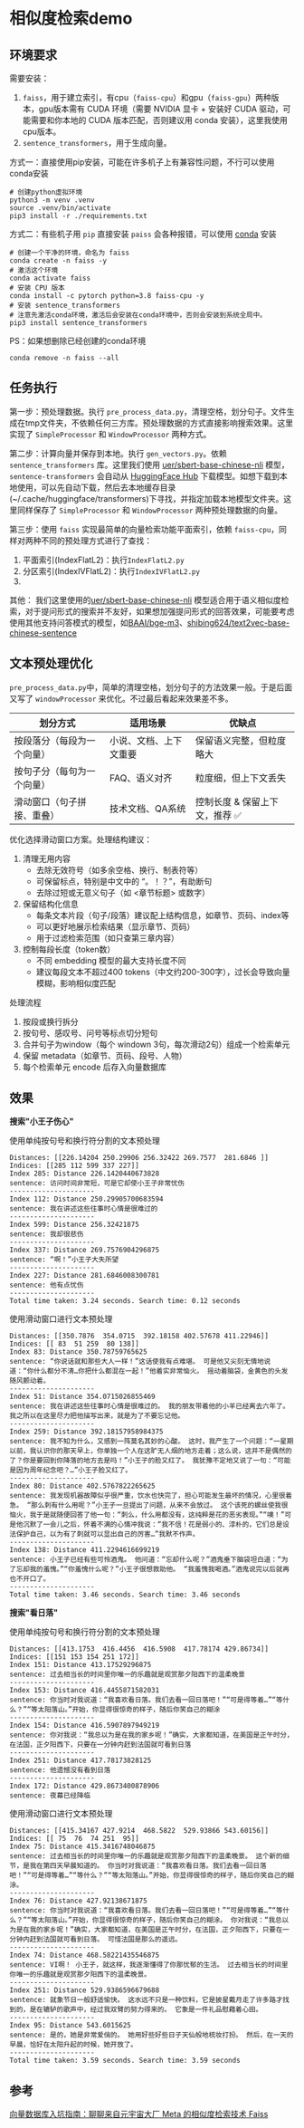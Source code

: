 
# 相似度检索demo

## 环境要求

需要安装：
1. `faiss`，用于建立索引，有cpu（`faiss-cpu`）和gpu（`faiss-gpu`）两种版本，gpu版本需有 CUDA 环境（需要 NVIDIA 显卡 + 安装好 CUDA 驱动，可能需要和你本地的 CUDA 版本匹配，否则建议用 conda 安装），这里我使用cpu版本。
2. `sentence_transformers`，用于生成向量。

方式一：直接使用pip安装，可能在许多机子上有兼容性问题，不行可以使用conda安装
```shell
# 创建python虚拟环境
python3 -m venv .venv
source .venv/bin/activate
pip3 install -r ./requirements.txt 
```

方式二：有些机子用 `pip` 直接安装 `paiss` 会各种报错，可以使用 [conda](https://www.anaconda.com/docs/getting-started/miniconda/main) 安装

```shell
# 创建一个干净的环境，命名为 faiss
conda create -n faiss -y
# 激活这个环境
conda activate faiss
# 安装 CPU 版本
conda install -c pytorch python=3.8 faiss-cpu -y
# 安装 sentence_transformers
# 注意先激活conda环境，激活后会安装在conda环境中，否则会安装到系统全局中。
pip3 install sentence_transformers
```

PS：如果想删除已经创建的conda环境

```shell
conda remove -n faiss --all
```

## 任务执行

第一步：预处理数据。执行 `pre_process_data.py`，清理空格，划分句子。文件生成在tmp文件夹，不依赖任何三方库。预处理数据的方式直接影响搜索效果。这里实现了 `SimpleProcessor` 和 `WindowProcessor` 两种方式。

第二步：计算向量并保存到本地。执行 `gen_vectors.py`。依赖 `sentence_transformers` 库。这里我们使用 [uer/sbert-base-chinese-nli](https://huggingface.co/uer/sbert-base-chinese-nli) 模型，`sentence-transformers` 会自动从 [HuggingFace Hub](https://huggingface.co) 下载模型。如想下载到本地使用，可以先自动下载，然后去本地缓存目录(~/.cache/huggingface/transformers)下寻找，并指定加载本地模型文件夹。这里同样保存了 `SimpleProcessor` 和 `WindowProcessor` 两种预处理数据的向量。

第三步：使用 `faiss` 实现最简单的向量检索功能平面索引，依赖 `faiss-cpu`，同样对两种不同的预处理方式进行了查找：
1. 平面索引(IndexFlatL2)：执行`IndexFlatL2.py`
2. 分区索引(IndexIVFlatL2)：执行`IndexIVFlatL2.py`
3. 

其他：
我们这里使用的[uer/sbert-base-chinese-nli](https://huggingface.co/uer/sbert-base-chinese-nli) 模型适合用于语义相似度检索，对于提问形式的搜索并不友好，如果想加强提问形式的回答效果，可能要考虑使用其他支持问答模式的模型，如[BAAI/bge-m3](https://huggingface.co/BAAI/bge-m3)、[shibing624/text2vec-base-chinese-sentence](https://huggingface.co/shibing624/text2vec-base-chinese-sentence)


## 文本预处理优化
`pre_process_data.py`中，简单的清理空格，划分句子的方法效果一般。于是后面又写了 `windowProcessor` 来优化。不过最后看起来效果差不多。

|划分方式|适用场景|优缺点|
|---|---|---|
|按段落分（每段为一个向量）|小说、文档、上下文重要|保留语义完整，但粒度略大|
|按句子分（每句为一个向量）|FAQ、语义对齐|粒度细，但上下文丢失|
|滑动窗口（句子拼接、重叠）|技术文档、QA系统|控制长度 & 保留上下文，推荐 ✅|

优化选择滑动窗口方案。处理结构建议：
1. 清理无用内容
    - 去除无效符号（如多余空格、换行、制表符等）
    - 可保留标点，特别是中文中的 “。！？”，有助断句
    - 去除过短或无意义句子（如 <章节标题> 或数字）
2. 保留结构化信息
    - 每条文本片段（句子/段落）建议配上结构信息，如章节、页码、index等
    - 可以更好地展示检索结果（显示章节、页码）
    - 用于过滤检索范围（如只查第三章内容）
3. 控制每段长度（token数）
    - 不同 embedding 模型的最大支持长度不同
    - 建议每段文本不超过400 tokens（中文约200-300字），过长会导致向量模糊，影响相似度匹配

处理流程
1. 按段或换行拆分
2. 按句号、感叹号、问号等标点切分短句
3. 合并句子为window（每个 windown 3句，每次滑动2句）组成一个检索单元
4. 保留 metadata（如章节、页码、段号、人物）
5. 每个检索单元 encode 后存入向量数据库

## 效果

**搜索"小王子伤心"**

使用单纯按句号和换行符分割的文本预处理
```
Distances: [[226.14204 250.29906 256.32422 269.7577  281.6846 ]]
Indices: [[285 112 599 337 227]]
Index 285: Distance 226.1420440673828
sentence: 访问时间非常短，可是它却使小王子非常忧伤
---------------------
Index 112: Distance 250.29905700683594
sentence: 我在讲述这些往事时心情是很难过的
---------------------
Index 599: Distance 256.32421875
sentence: 我却很悲伤
---------------------
Index 337: Distance 269.7576904296875
sentence: “啊！”小王子大失所望
---------------------
Index 227: Distance 281.6846008300781
sentence: 他有点忧伤
---------------------
Total time taken: 3.24 seconds. Search time: 0.12 seconds
```

使用滑动窗口进行文本预处理
```
Distances: [[350.7876  354.0715  392.18158 402.57678 411.22946]]
Indices: [[ 83  51 259  80 138]]
Index 83: Distance 350.78759765625
sentence: “你说话就和那些大人一样！”这话使我有点难堪。 可是他又尖刻无情地说道：“你什么都分不清…你把什么都混在一起！”他着实非常恼火。 摇动着脑袋，金黄色的头发随风颤动着。
---------------------
Index 51: Distance 354.0715026855469
sentence: 我在讲述这些往事时心情是很难过的。 我的朋友带着他的小羊已经离去六年了。 我之所以在这里尽力把他描写出来，就是为了不要忘记他。
---------------------
Index 259: Distance 392.18157958984375
sentence: 我不知为什么，又感到一阵莫名其妙的心酸。 这时，我产生了一个问题：“一星期以前，我认识你的那天早上，你单独一个人在这旷无人烟的地方走着；这么说，这并不是偶然的了？你是要回到你降落的地方去是吗！”小王子的脸又红了。 我犹豫不定地又说了一句：“可能是因为周年纪念吧？…”小王子脸又红了。
---------------------
Index 80: Distance 402.5767822265625
sentence: 我发现机器故障似乎很严重，饮水也快完了，担心可能发生最坏的情况，心里很着急。 “那么刺有什么用呢？”小王子一旦提出了问题，从来不会放过。 这个该死的螺丝使我很恼火，我于是就随便回答了他一句：“刺么，什么用都没有，这纯粹是花的恶劣表现。”“噢！”可是他沉默了一会儿之后，怀着不满的心情冲我说：“我不信！花是弱小的、淳朴的，它们总是设法保护自己，以为有了刺就可以显出自己的厉害…”我默不作声。
---------------------
Index 138: Distance 411.2294616699219
sentence: 小王子已经有些可怜酒鬼。 他问道：“忘却什么呢？”酒鬼垂下脑袋坦白道：“为了忘却我的羞愧。”“你羞愧什么呢？”小王子很想救助他。 “我羞愧我喝酒。”酒鬼说完以后就再也不开口了。
---------------------
Total time taken: 3.46 seconds. Search time: 3.46 seconds
```

**搜索"看日落"**

使用单纯按句号和换行符分割的文本预处理

```
Distances: [[413.1753  416.4456  416.5908  417.78174 429.86734]]
Indices: [[151 153 154 251 172]]
Index 151: Distance 413.17529296875
sentence: 过去相当长的时间里你唯一的乐趣就是观赏那夕阳西下的温柔晚景
---------------------
Index 153: Distance 416.4455871582031
sentence: 你当时对我说道：“我喜欢看日落。我们去看一回日落吧！”“可是得等着…”“等什么？”“等太阳落山。”开始，你显得很惊奇的样子，随后你笑自己的糊涂
---------------------
Index 154: Distance 416.5907897949219
sentence: 你对我说：“我总以为是在我的家乡呢！”确实，大家都知道，在美国是正午时分，在法国，正夕阳西下，只要在一分钟内赶到法国就可看到日落
---------------------
Index 251: Distance 417.78173828125
sentence: 他遗憾没有看到日落
---------------------
Index 172: Distance 429.8673400878906
sentence: 夜幕已经降临
```

使用滑动窗口进行文本预处理
```
Distances: [[415.34167 427.9214  468.5822  529.93866 543.60156]]
Indices: [[ 75  76  74 251  95]]
Index 75: Distance 415.3416748046875
sentence: 过去相当长的时间里你唯一的乐趣就是观赏那夕阳西下的温柔晚景。 这个新的细节，是我在第四天早晨知道的。 你当时对我说道：“我喜欢看日落。我们去看一回日落吧！”“可是得等着…”“等什么？”“等太阳落山。”开始，你显得很惊奇的样子，随后你笑自己的糊涂。
---------------------
Index 76: Distance 427.92138671875
sentence: 你当时对我说道：“我喜欢看日落。我们去看一回日落吧！”“可是得等着…”“等什么？”“等太阳落山。”开始，你显得很惊奇的样子，随后你笑自己的糊涂。 你对我说：“我总以为是在我的家乡呢！”确实，大家都知道，在美国是正午时分，在法国，正夕阳西下，只要在一分钟内赶到法国就可看到日落。 可惜法国是那么的遥远。
---------------------
Index 74: Distance 468.58221435546875
sentence: VI啊！ 小王子，就这样，我逐渐懂得了你那忧郁的生活。 过去相当长的时间里你唯一的乐趣就是观赏那夕阳西下的温柔晚景。
---------------------
Index 251: Distance 529.9386596679688
sentence: 就象节日一般舒适愉快。 这水远不只是一种饮料，它是披星戴月走了许多路才找到的，是在辘轳的歌声中，经过我双臂的努力得来的。 它象是一件礼品慰藉着心田。
---------------------
Index 95: Distance 543.6015625
sentence: 是的，她是非常爱俏的。 她用好些好些日子天仙般地梳妆打扮。 然后，在一天的早晨，恰好在太阳升起的时候，她开放了。
---------------------
Total time taken: 3.59 seconds. Search time: 3.59 seconds
```

## 参考
[向量数据库入坑指南：聊聊来自元宇宙大厂 Meta 的相似度检索技术 Faiss](https://soulteary.com/2022/09/03/vector-database-guide-talk-about-the-similarity-retrieval-technology-from-metaverse-big-company-faiss.html)